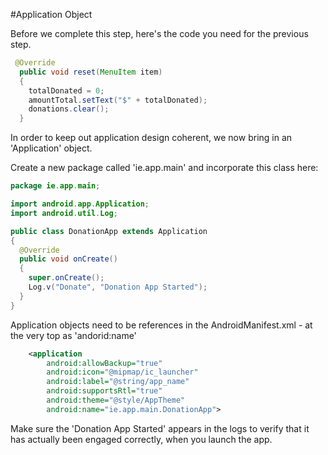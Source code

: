 #Application Object

Before we complete this step, here's the code you need for the previous step.

~~~java
 @Override
  public void reset(MenuItem item)
  {
    totalDonated = 0;
    amountTotal.setText("$" + totalDonated);
    donations.clear();
  }
~~~

In order to keep out application design coherent, we now bring in an 'Application' object.

Create a new package called 'ie.app.main' and incorporate this class here:

~~~java
package ie.app.main;

import android.app.Application;
import android.util.Log;

public class DonationApp extends Application
{
  @Override
  public void onCreate()
  {
    super.onCreate();
    Log.v("Donate", "Donation App Started");
  }
}
~~~

Application objects need to be references in the AndroidManifest.xml - at the very top as 'andorid:name'

~~~xml
    <application
        android:allowBackup="true"
        android:icon="@mipmap/ic_launcher"
        android:label="@string/app_name"
        android:supportsRtl="true"
        android:theme="@style/AppTheme"
        android:name="ie.app.main.DonationApp">
~~~

Make sure the 'Donation App Started' appears in the logs to verify that it has actually been engaged correctly, when you launch the app.




